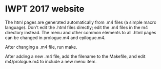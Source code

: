 # IWPT 2017 website

The html pages are generated automatically  from .m4 files (a simple macro
language). Don't edit the .html files directly; edit the .m4 files
in the m4 directory instead. The menu and other common elements to all
.html pages can be changed in prologue.m4 and epilogue.m4.

After changing a .m4 file, run make.

After adding a new .m4 file, add the filename to the Makefile, and edit
m4/prologue.m4 to include a new menu item.
